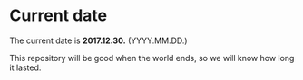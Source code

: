 # Current date

The current date is **2017.12.30.** (YYYY.MM.DD.)

This repository will be good when the world ends, so we will know how long it lasted.